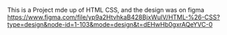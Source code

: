 This is a Project mde up of HTML CSS, and the design was on figma https://www.figma.com/file/yp9a2HtvhkaB428BjxWulV/HTML-%26-CSS?type=design&node-id=1-103&mode=design&t=dEHwHb0gxrAQeYVC-0
